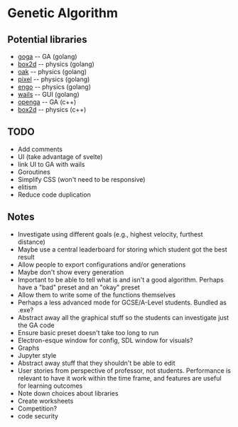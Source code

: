 # Genetic Algorithm
## Potential libraries
- [goga](https://github.com/tomcraven/goga) -- GA (golang)
- [box2d](https://github.com/ByteArena/box2d) -- physics (golang)
- [oak](https://github.com/oakmound/oak) -- physics (golang)
- [pixel](https://github.com/faiface/pixel) -- physics (golang)
- [engo](https://github.com/EngoEngine/engo) -- physics (golang)
- [wails](https://github.com/wailsapp/wails) -- GUI (golang)
- [openga](https://github.com/Arash-codedev/openGA) -- GA (c++)
- [box2d](https://github.com/erincatto/box2d) -- physics (c++)

## TODO
- Add comments
- UI (take advantage of svelte)
- link UI to GA with wails
- Goroutines
- Simplify CSS (won't need to be responsive)
- elitism
- Reduce code duplication

## Notes
- Investigate using different goals (e.g., highest velocity, furthest distance)
- Maybe use a central leaderboard for storing which student got the best result
- Allow people to export configurations and/or generations
- Maybe don't show every generation
- Important to be able to tell what is and isn't a good algorithm. Perhaps have a "bad" preset and an "okay" preset
- Allow them to write some of the functions themselves
- Perhaps a less advanced mode for GCSE/A-Level students. Bundled as .exe?
- Abstract away all the graphical stuff so the students can investigate just the GA code
- Ensure basic preset doesn't take too long to run
- Electron-esque window for config, SDL window for visuals?
- Graphs
- Jupyter style
- Abstract away stuff that they shouldn't be able to edit
- User stories from perspective of professor, not students. Performance is relevant to have it work within the time frame, and features are useful for learning outcomes
- Note down choices about libraries
- Create worksheets
- Competition?
- code security